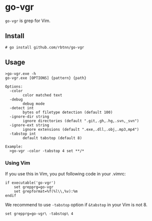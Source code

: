 
# go-vgr

`go-vgr` is grep for Vim.

## Install

```
# go install github.com/rbtnn/go-vgr
```

## Usage

```
>go-vgr.exe -h
go-vgr.exe [OPTIONS] {pattern} {path}

Options:
  -color
        color matched text
  -debug
        debug mode
  -detect int
        bytes of filetype detection (default 100)
  -ignore-dir string
        ignore directories (default ".git,.gh,.hg,.svn,_svn")
  -ignore-ext string
        ignore extensions (default ".exe,.dll,.obj,.mp3,mp4")
  -tabstop int
        default tabstop (default 8)

Example:
  >go-vgr -color -tabstop 4 set **/*

```

### Using Vim

If you use this in Vim, you put following code in your .vimrc:

```
if executable('go-vgr')
	set grepprg=go-vgr
	set grepformat=%f(%l\\,%v):%m
endif
```

We recommend to use `-tabstop` option if `&tabstop` in your Vim is not 8.

```
set grepprg=go-vgr\ -tabstop\ 4
```

